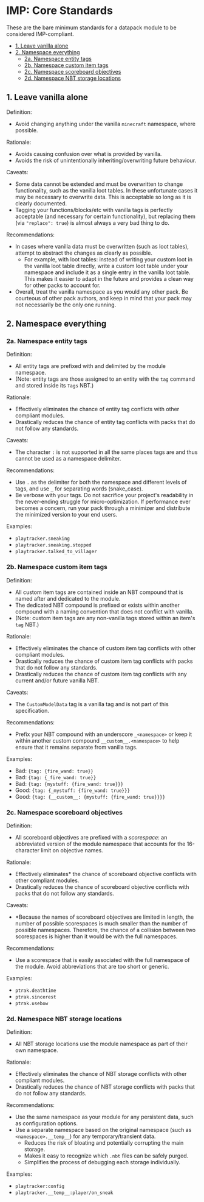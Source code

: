 # IMP: Core Standards

These are the bare minimum standards for a datapack module to be considered IMP-compliant.

- [1. Leave vanilla alone](#1-leave-vanilla-alone)
- [2. Namespace everything](#2-namespace-everything)
  - [2a. Namespace entity tags](#2a-namespace-entity-tags)
  - [2b. Namespace custom item tags](#2b-namespace-custom-item-tags)
  - [2c. Namespace scoreboard objectives](#2c-namespace-scoreboard-objectives)
  - [2d. Namespace NBT storage locations](#2d-namespace-NBT-storage-locations)

## 1. Leave vanilla alone

Definition:

- Avoid changing anything under the vanilla `minecraft` namespace, where possible.

Rationale:

- Avoids causing confusion over what is provided by vanilla.
- Avoids the risk of unintentionally inheriting/overwriting future behaviour.

Caveats:

- Some data cannot be extended and must be overwritten to change functionality, such as the vanilla loot tables. In these unfortunate cases it may be necessary to overwrite data. This is acceptable so long as it is clearly documented.
- Tagging your functions/blocks/etc with vanilla tags is perfectly acceptable (and necessary for certain functionality), but replacing them (via `"replace": true`) is almost always a very bad thing to do.

Recommendations:

- In cases where vanilla data must be overwritten (such as loot tables), attempt to abstract the changes as clearly as possible.
  - For example, with loot tables: instead of writing your custom loot in the vanilla loot table directly, write a custom loot table under your namespace and include it as a single entry in the vanilla loot table. This makes it easier to adapt in the future and provides a clean way for other packs to account for.
- Overall, treat the vanilla namespace as you would any other pack. Be courteous of other pack authors, and keep in mind that your pack may not necessarily be the only one running.

## 2. Namespace everything

### 2a. Namespace entity tags

Definition:

- All entity tags are prefixed with and delimited by the module namespace.
- (Note: entity tags are those assigned to an entity with the `tag` command and stored inside its `Tags` NBT.)

Rationale:

- Effectively eliminates the chance of entity tag conflicts with other compliant modules.
- Drastically reduces the chance of entity tag conflicts with packs that do not follow any standards.

Caveats:

- The character `:` is not supported in all the same places tags are and thus cannot be used as a namespace delimiter.

Recommendations:

- Use `.` as the delimiter for both the namespace and different levels of tags, and use `_` for separating words (snake_case).
- Be verbose with your tags. Do not sacrifice your project's readability in the never-ending struggle for micro-optimization. If performance ever becomes a concern, run your pack through a minimizer and distribute the minimized version to your end users.

Examples:

- `playtracker.sneaking`
- `playtracker.sneaking.stopped`
- `playtracker.talked_to_villager`

### 2b. Namespace custom item tags

Definition:

- All custom item tags are contained inside an NBT compound that is named after and dedicated to the module.
- The dedicated NBT compound is prefixed or exists within another compound with a naming convention that does not conflict with vanilla.
- (Note: custom item tags are any non-vanilla tags stored within an item's `tag` NBT.)

Rationale:

- Effectively eliminates the chance of custom item tag conflicts with other compliant modules.
- Drastically reduces the chance of custom item tag conflicts with packs that do not follow any standards.
- Drastically reduces the chance of custom item tag conflicts with any current and/or future vanilla NBT.

Caveats:

- The `CustomModelData` tag is a vanilla tag and is not part of this specification.

Recommendations:

- Prefix your NBT compound with an underscore `_<namespace>` or keep it within another custom compound `__custom__.<namespace>` to help ensure that it remains separate from vanilla tags.

Examples:

- Bad: `{tag: {fire_wand: true}}`
- Bad: `{tag: {_fire_wand: true}}`
- Bad: `{tag: {mystuff: {fire_wand: true}}}`
- Good: `{tag: {_mystuff: {fire_wand: true}}}`
- Good: `{tag: {__custom__: {mystuff: {fire_wand: true}}}}`

### 2c. Namespace scoreboard objectives

Definition:

- All scoreboard objectives are prefixed with a _scorespace_: an abbreviated version of the module namespace that accounts for the 16-character limit on objective names.

Rationale:

- Effectively eliminates\* the chance of scoreboard objective conflicts with other compliant modules.
- Drastically reduces the chance of scoreboard objective conflicts with packs that do not follow any standards.

Caveats:

- \*Because the names of scoreboard objectives are limited in length, the number of possible scorespaces is much smaller than the number of possible namespaces. Therefore, the chance of a collision between two scorespaces is higher than it would be with the full namespaces.

Recommendations:

- Use a scorespace that is easily associated with the full namespace of the module. Avoid abbreviations that are too short or generic.

Examples:

- `ptrak.deathtime`
- `ptrak.sincerest`
- `ptrak.usebow`

### 2d. Namespace NBT storage locations

Definition:

- All NBT storage locations use the module namespace as part of their own namespace.

Rationale:

- Effectively eliminates the chance of NBT storage conflicts with other compliant modules.
- Drastically reduces the chance of NBT storage conflicts with packs that do not follow any standards.

Recommendations:

- Use the same namespace as your module for any persistent data, such as configuration options.
- Use a separate namespace based on the original namespace (such as `<namespace>.__temp__`) for any temporary/transient data.
  - Reduces the risk of bloating and potentially corrupting the main storage.
  - Makes it easy to recognize which `.nbt` files can be safely purged.
  - Simplifies the process of debugging each storage individually.

Examples:

- `playtracker:config`
- `playtracker.__temp__:player/on_sneak`
